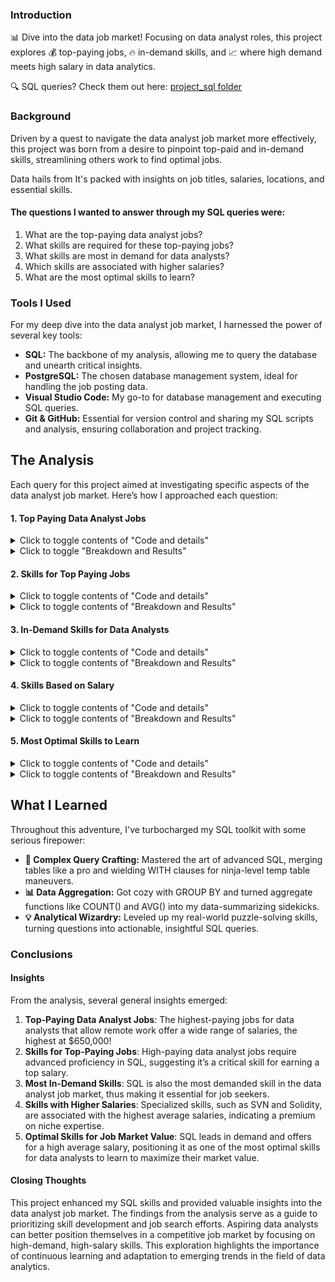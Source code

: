 ### Introduction
📊 Dive into the data job market! Focusing on data analyst roles, this project explores 💰 top-paying jobs, 🔥 in-demand skills, and 📈 where high demand meets high salary in data analytics.

🔍 SQL queries? Check them out here: [project_sql folder](/SQL_Project/)

### Background
Driven by a quest to navigate the data analyst job market more effectively, this project was born from a desire to pinpoint top-paid and in-demand skills, streamlining others work to find optimal jobs.

Data hails from 
It's packed with insights on job titles, salaries, locations, and essential skills.

#### The questions I wanted to answer through my SQL queries were:

1. What are the top-paying data analyst jobs?
2. What skills are required for these top-paying jobs?
3. What skills are most in demand for data analysts?
4. Which skills are associated with higher salaries?
5. What are the most optimal skills to learn?

### Tools I Used
For my deep dive into the data analyst job market, I harnessed the power of several key tools:

- **SQL:** The backbone of my analysis, allowing me to query the database and unearth critical insights.
- **PostgreSQL:** The chosen database management system, ideal for handling the job posting data.
- **Visual Studio Code:** My go-to for database management and executing SQL queries.
- **Git & GitHub:** Essential for version control and sharing my SQL scripts and analysis, ensuring collaboration and project tracking.

## The Analysis
Each query for this project aimed at investigating specific aspects of the data analyst job market. Here’s how I approached each question:

#### 1. Top Paying Data Analyst Jobs


<details>
<summary>Click to toggle contents of "Code and details"</summary>

**To** identify the highest-paying roles, I filtered data analyst positions by average yearly salary and location, focusing on jobs in India or Work from Home. This query highlights the high paying opportunities in the field.

``` sql
SELECT 
    job_postings_fact.job_id,
    job_title,
    salary_year_avg,
    company_dim.name AS company,
    job_location,
    job_schedule_type,
    job_posted_date
FROM 
    job_postings_fact
LEFT JOIN company_dim ON job_postings_fact.company_id = company_dim.company_id
WHERE 
    job_title_short = 'Data Analyst' AND 
    (job_location LIKE '%India' OR job_work_from_home = TRUE) AND
    salary_year_avg IS NOT NULL
ORDER BY 
    salary_year_avg DESC
LIMIT 10;
```
</details>

<details>
<summary>Click to toggle "Breakdown and Results" </summary>

#### Breakdown of the top data analyst job listings
- **Wide Salary Range:** Top 10 paying data analyst roles span from $184,000 to $650,000, indicating significant salary potential in the field.
- **Diverse Employers:** Companies like SmartAsset, Meta, and AT&T are among those offering high salaries, showing a broad interest across different industries.
- **Job Title Variety:** There's a high diversity in job titles, from Data Analyst to Director of Analytics, reflecting varied roles and specializations within data analytics.


| job_title                       | salary_year_avg | company                     |
|---------------------------------|-----------------|-----------------------------|
| Data Analyst                    | 650000.0        | Mantys                      |
| Director of Analytics           | 336500.0        | Meta                        |
| Associate Director Data Insights| 255829.5        | AT&T                        |
| Data Analyst, Marketing         | 232423.0        | Pinterest Job Advertisements|
| Data Analyst (Hybrid/Remote)    | 217000.0        | Uclahealthcareers           |
| Principal Data Analyst (Remote) | 205000.0        | SmartAsset                  |
| Director, Data Analyst - HYBRID | 189309.0        | Inclusively                 |
| Principal Data Analyst          | 189000.0        | Motional                    |
| Principal Data Analyst          | 186000.0        | SmartAsset                  |
| ERM Data Analyst                | 184000.0        | Get It Recruit              |
</details>

#### 2. Skills for Top Paying Jobs

<details>
<summary>Click to toggle contents of "Code and details"</summary>

**To** understand what skills are required for the top-paying jobs, I joined the job postings with the skills data, providing insights into what employers value for high-compensation roles.

```sql
WITH top_jobs AS (
    SELECT 
        job_postings_fact.job_id,
        job_title,
        salary_year_avg,
        company_dim.name AS company,
        job_location
    FROM 
        job_postings_fact
    LEFT JOIN company_dim ON job_postings_fact.company_id = company_dim.company_id
    WHERE 
        job_title_short = 'Data Analyst' AND 
        (job_location LIKE '%India' OR job_work_from_home = TRUE) AND
        salary_year_avg IS NOT NULL
    ORDER BY 
        salary_year_avg DESC
    LIMIT 10
)
SELECT
   top_jobs. *,
   skills
FROM 
	top_jobs
INNER JOIN skills_job_dim ON skills_job_dim.job_id = top_jobs.job_id
INNER JOIN skills_dim ON skills_dim.skill_id = skills_job_dim.skill_id
ORDER BY 
	salary_year_avg DESC;
```
</details>

<details>
<summary>Click to toggle contents of "Breakdown and Results"</summary>


#### Breakdown of Job Listings and Required Skills

1. **Associate Director- Data Insights at AT&T**
   - Salary: $255,829.5
   - Location: Anywhere
   - Skills:
     - SQL
     - Python
     - R
     - Azure
     - Databricks
     - AWS
     - Pandas
     - PySpark
     - Jupyter
     - Excel
     - Tableau
     - Power BI
     - PowerPoint

2. **Data Analyst, Marketing at Pinterest Job Advertisements**
   - Salary: $232,423.0
   - Location: Anywhere
   - Skills:
     - SQL
     - Python
     - R
     - Hadoop
     - Tableau

3. **Data Analyst (Hybrid/Remote) at Uclahealthcareers**
   - Salary: $217,000.0
   - Location: Anywhere
   - Skills:
     - SQL
     - Crystal
     - Oracle
     - Tableau
     - Flow

4. **Principal Data Analyst (Remote) at SmartAsset**
   - Salary: $205,000.0
   - Location: Anywhere
   - Skills:
     - SQL
     - Python
     - Go
     - Snowflake
     - Pandas
     - NumPy
     - Excel
     - Tableau
     - GitLab

5. **Director, Data Analyst - HYBRID at Inclusively**
   - Salary: $189,309.0
   - Location: Anywhere
   - Skills:
     - SQL
     - Python
     - Azure
     - AWS
     - Oracle
     - Snowflake
     - Tableau
     - Power BI
     - SAP
     - Jenkins
     - Bitbucket
     - Atlassian
     - Jira
     - Confluence

6. **Principal Data Analyst, AV Performance Analysis at Motional**
   - Salary: $189,000.0
   - Location: Anywhere
   - Skills:
     - SQL
     - Python
     - R
     - Git
     - Bitbucket
     - Atlassian
     - Jira
     - Confluence

7. **Principal Data Analyst at SmartAsset**
   - Salary: $186,000.0
   - Location: Anywhere
   - Skills:
     - SQL
     - Python
     - Go
     - Snowflake
     - Pandas
     - NumPy
     - Excel
     - Tableau
     - GitLab

8. **ERM Data Analyst at Get It Recruit - Information Technology**
   - Salary: $184,000.0
   - Location: Anywhere
   - Skills:
     - SQL
     - Python
     - R

</details>

#### 3. In-Demand Skills for Data Analysts
<details>
<summary>Click to toggle contents of "Code and details"</summary>

**This** query helped identify the skills most frequently requested in job postings, directing focus to areas with high demand.

```sql
SELECT 
    skills,
    count(job_postings_fact.job_id) AS no_of_jobs,
    ROUND (AVG(salary_year_avg), 2) AS avg_salary
FROM 
		job_postings_fact
INNER JOIN skills_job_dim ON skills_job_dim.job_id = job_postings_fact.job_id
INNER JOIN skills_dim ON skills_dim.skill_id = skills_job_dim.skill_id
WHERE 
    job_title_short = 'Data Analyst'
GROUP BY 
		skills
ORDER BY 
		no_of_jobs DESC
LIMIT 5;
```
</details>

<details>
<summary>Click to toggle contents of "Breakdown and Results"</summary>

#### Breakdown of the most demanded skills for Data Analysts
- **SQL** and **Excel** remain fundamental, emphasizing the need for strong foundational skills in data processing and spreadsheet manipulation.
- **Programming** and **Visualization Tools** like **Python**, **Tableau**, and **Power BI** are essential, pointing towards the increasing importance of technical skills in data storytelling and decision support.

| Skills   | no_of_jobs   | avg_salary |
|----------|--------------|------------|
| SQL      | 92628        | 96435.33   |
| Excel    | 67031        | 86418.90   |
| Python   | 57326        | 101511.85  |
| Tableau  | 46554        | 97978.08   |
| Power BI | 39468        | 92323.60   |
</details>


#### 4. Skills Based on Salary

<details>
<summary>Click to toggle contents of "Code and details"</summary>

**Exploring** the average salaries associated with different skills revealed which skills are the highest paying.

```sql
SELECT  
    skills, 
    ROUND(AVG(salary_year_avg), 1) AS avg_salary,
    count(job_postings_fact.job_id) AS no_of_jobs
FROM 
    job_postings_fact
INNER JOIN skills_job_dim ON skills_job_dim.job_id = job_postings_fact.job_id
INNER JOIN skills_dim ON skills_dim.skill_id  = skills_job_dim.skill_id
WHERE 
    salary_year_avg IS NOT NULL
GROUP BY skills
HAVING 
    count(job_postings_fact.job_id) > 100
ORDER BY 
    avg_salary DESC
LIMIT 25;
```
</details>

<details>
<summary>Click to toggle contents of "Breakdown and Results"</summary>

#### Breakdown of Skills, Demand, and Salary Statistics:

1. **High Demand for Database & Big Data Technologies:**
   - Skills like **MongoDB**, **Cassandra**, and **Neo4j** are in demand, with substantial numbers of job openings.
   - Technologies such as **Kafka** and **Spark** are also highly sought after, as indicated by the large number of job postings.
   - Proficiency in these database and big data technologies is reflected in the competitive average salaries.

2. **Emphasis on Programming Languages & Frameworks:**
   - **Scala** and **Python** frameworks like **PyTorch** are highly valued, with significant numbers of job openings.
   - Proficiency in programming languages such as **Golang** is also recognized, albeit with fewer job openings compared to others.

3. **Importance of Data Processing & Workflow Management:**
   - Tools like **Airflow** are essential for workflow management and automation in data processing, as indicated by the considerable number of job postings.
   - **Shell scripting** skills remain relevant, reflecting the need for automation and scripting in data-related tasks.

4. **Machine Learning & AI Frameworks:**
   - Skills in machine learning frameworks like **PyTorch** and **TensorFlow** command competitive salaries, reflecting the demand for expertise in AI and machine learning.



| Skill       | Average Salary ($) | Number of Jobs |
|-------------|--------------------|----------------|
| MongoDB     | $170,714.9         | 262            |
| Cassandra   | $154,124.3         | 530            |
| Neo4j       | $147,707.9         | 123            |
| Scala       | $145,119.5         | 1,912          |
| Kafka       | $144,753.8         | 1,642          |
| PyTorch     | $144,470.1         | 1,081          |
| Shell       | $143,370.2         | 731            |
| Golang      | $143,138.7         | 109            |
| Airflow     | $142,385.8         | 1,506          |
| TensorFlow  | $142,370.3         | 1,225          |
</details>


#### 5. Most Optimal Skills to Learn

<details>
<summary>Click to toggle contents of "Code and details"</summary>

**Combining** insights from demand and salary data, this query aimed to pinpoint skills that are both in high demand and have high salaries, offering a strategic focus for skill development.

```sql
SELECT 
    skills, 
    count(job_postings_fact.job_id) AS no_of_jobs,
    round(avg(salary_year_avg), 0) AS avg_salary
FROM 
    job_postings_fact
INNER JOIN skills_job_dim ON job_postings_fact.job_id = skills_job_dim.job_id
INNER JOIN skills_dim ON skills_job_dim.skill_id = skills_dim.skill_id
WHERE 
    job_title_short = 'Data Analyst' AND
    job_location LIKE '%India' AND
    salary_year_avg IS NOT NULL
GROUP BY 
    skills
HAVING 
    count(job_postings_fact.job_id) > 10
ORDER BY 
    no_of_jobs DESC,
    avg_salary DESC
LIMIT 10;
```
</details>

<details>
<summary>Click to toggle contents of "Breakdown and Results"</summary>

#### Breakdown of Skills, Demand, and Salary Statistics

1. **Proficiency in Fundamental Tools:**
   - Skills like **SQL**, **Excel**, and **Python** are foundational, with a significant number of job postings.
   - **Excel** and **Python** skills are particularly prevalent, indicating their widespread use across various industries.

2. **Visualization and Analytics Tools:**
   - Tools like **Tableau** and **Power BI** are essential for data visualization and analytics, with competitive average salaries.

3. **Programming and Database Technologies:**
   - **R** and **Spark** skills demonstrate proficiency in statistical analysis and big data processing, respectively.
   - Knowledge of **Oracle** and **SQL** databases remains valuable, with a considerable demand in the market.

4. **Cloud Platforms and Services:**
   - Proficiency in cloud platforms such as **Azure** and **AWS** is increasingly important, with higher average salaries indicating their significance in the industry.


| Skill     | Demand Count | Average Salary ($) |
|-----------|--------------|--------------------|
| SQL       | 46           | $92,984            |
| Excel     | 39           | $88,519            |
| Python    | 36           | $95,933            |
| Tableau   | 20           | $95,103            |
| R         | 18           | $86,609            |
| Power BI  | 17           | $109,832           |
| Azure     | 15           | $98,570            |
| AWS       | 12           | $195,333           |
| Spark     | 11           | $118,332           |
| Oracle    | 11           | $104,260           |
</details>

## What I Learned

Throughout this adventure, I've turbocharged my SQL toolkit with some serious firepower:

- **🧩 Complex Query Crafting:** Mastered the art of advanced SQL, merging tables like a pro and wielding WITH clauses for ninja-level temp table maneuvers.
- **📊 Data Aggregation:** Got cozy with GROUP BY and turned aggregate functions like COUNT() and AVG() into my data-summarizing sidekicks.
- **💡 Analytical Wizardry:** Leveled up my real-world puzzle-solving skills, turning questions into actionable, insightful SQL queries.

### Conclusions

#### Insights
From the analysis, several general insights emerged:

1. **Top-Paying Data Analyst Jobs**: The highest-paying jobs for data analysts that allow remote work offer a wide range of salaries, the highest at $650,000!
2. **Skills for Top-Paying Jobs**: High-paying data analyst jobs require advanced proficiency in SQL, suggesting it’s a critical skill for earning a top salary.
3. **Most In-Demand Skills**: SQL is also the most demanded skill in the data analyst job market, thus making it essential for job seekers.
4. **Skills with Higher Salaries**: Specialized skills, such as SVN and Solidity, are associated with the highest average salaries, indicating a premium on niche expertise.
5. **Optimal Skills for Job Market Value**: SQL leads in demand and offers for a high average salary, positioning it as one of the most optimal skills for data analysts to learn to maximize their market value.

#### Closing Thoughts

This project enhanced my SQL skills and provided valuable insights into the data analyst job market. The findings from the analysis serve as a guide to prioritizing skill development and job search efforts. Aspiring data analysts can better position themselves in a competitive job market by focusing on high-demand, high-salary skills. This exploration highlights the importance of continuous learning and adaptation to emerging trends in the field of data analytics.



